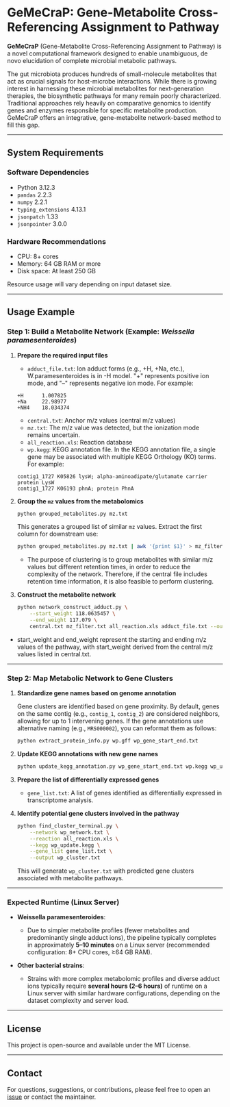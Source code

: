 # GeMeCraP: Gene-Metabolite Cross-Referencing Assignment to Pathway

**GeMeCraP** (Gene-Metabolite Cross-Referencing Assignment to Pathway) is a novel computational framework designed to enable unambiguous, de novo elucidation of complete microbial metabolic pathways.

The gut microbiota produces hundreds of small-molecule metabolites that act as crucial signals for host-microbe interactions. While there is growing interest in harnessing these microbial metabolites for next-generation therapies, the biosynthetic pathways for many remain poorly characterized. Traditional approaches rely heavily on comparative genomics to identify genes and enzymes responsible for specific metabolite production. GeMeCraP offers an integrative, gene-metabolite network-based method to fill this gap.

---

## System Requirements

### Software Dependencies

- Python 3.12.3  
- `pandas` 2.2.3  
- `numpy` 2.2.1  
- `typing_extensions` 4.13.1  
- `jsonpatch` 1.33  
- `jsonpointer` 3.0.0  

### Hardware Recommendations

- CPU: 8+ cores  
- Memory: 64 GB RAM or more  
- Disk space: At least 250 GB  

Resource usage will vary depending on input dataset size.

---

## Usage Example

### Step 1: Build a Metabolite Network (Example: *Weissella paramesenteroides*)

1. **Prepare the required input files**

   - `adduct_file.txt`: Ion adduct forms (e.g., +H, +Na, etc.), W.paramesenteroides is in -H model. "+" represents positive ion mode, and "–" represents negative ion mode. For example: 
   ```
   +H      1.007825
   +Na     22.98977
   +NH4    18.034374
   ```
   - `central.txt`: Anchor m/z values (central m/z values)
   - `mz.txt`: The m/z value was detected, but the ionization mode remains uncertain.
   - `all_reaction.xls`: Reaction database
   - `wp.kegg`: KEGG annotation file. In the KEGG annotation file, a single gene may be associated with multiple KEGG Orthology (KO) terms. For example:
   ```
   contig1_1727 K05826 lysW; alpha-aminoadipate/glutamate carrier protein LysW
   contig1_1727 K06193 phnA; protein PhnA
   ```
2. **Group the `mz` values from the metabolomics**

   ```bash
   python grouped_metabolites.py mz.txt
   ```

   This generates a grouped list of similar `mz` values. Extract the first column for downstream use:

   ```bash
   python grouped_metabolites.py mz.txt | awk '{print $1}' > mz_filter.txt
   ```
   - The purpose of clustering is to group metabolites with similar m/z values but different retention times, in order to reduce the complexity of the network. Therefore, if the central file includes retention time information, it is also feasible to perform clustering.
3. **Construct the metabolite network**

   ```bash
   python network_construct_adduct.py \
       --start_weight 118.0635457 \
       --end_weight 117.079 \
       central.txt mz_filter.txt all_reaction.xls adduct_file.txt --output wp_network.txt
   ```
- start_weight and end_weight represent the starting and ending m/z values of the pathway, with start_weight derived from the central m/z values listed in central.txt.
---

### Step 2: Map Metabolic Network to Gene Clusters

1. **Standardize gene names based on genome annotation**

   Gene clusters are identified based on gene proximity. By default, genes on the same contig (e.g., `contig_1`, `contig_2`) are considered neighbors, allowing for up to 1 intervening genes. If the gene annotations use alternative naming (e.g., `MRS000002`), you can reformat them as follows:

   ```bash
   python extract_protein_info.py wp.gff wp_gene_start_end.txt
   ```

2. **Update KEGG annotations with new gene names**

   ```bash
   python update_kegg_annotation.py wp_gene_start_end.txt wp.kegg wp_update.kegg
   ```

3. **Prepare the list of differentially expressed genes**

   - `gene_list.txt`: A list of genes identified as differentially expressed in transcriptome analysis.

4. **Identify potential gene clusters involved in the pathway**

   ```bash
   python find_cluster_terminal.py \
       --network wp_network.txt \
       --reaction all_reaction.xls \
       --kegg wp_update.kegg \
       --gene_list gene_list.txt \
       --output wp_cluster.txt
   ```

   This will generate `wp_cluster.txt` with predicted gene clusters associated with metabolite pathways.

---
### Expected Runtime (Linux Server)

- **Weissella paramesenteroides**:
  - Due to simpler metabolite profiles (fewer metabolites and predominantly single adduct ions), the pipeline typically completes in approximately **5–10 minutes** on a Linux server (recommended configuration: 8+ CPU cores, ≥64 GB RAM).

- **Other bacterial strains**:
  - Strains with more complex metabolomic profiles and diverse adduct ions typically require **several hours (2–6 hours)** of runtime on a Linux server with similar hardware configurations, depending on the dataset complexity and server load.

---
## License

This project is open-source and available under the MIT License.

---

## Contact

For questions, suggestions, or contributions, please feel free to open an [issue](https://github.com/yourusername/GeMeCraP/issues) or contact the maintainer.
